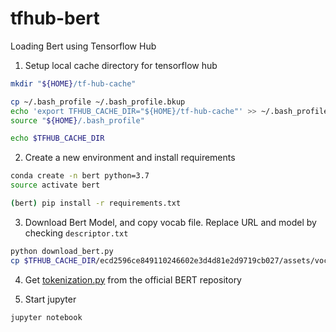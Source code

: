 # tfhub-bert
Loading Bert using Tensorflow Hub

1. Setup local cache directory for tensorflow hub
```bash
mkdir "${HOME}/tf-hub-cache"

cp ~/.bash_profile ~/.bash_profile.bkup
echo 'export TFHUB_CACHE_DIR="${HOME}/tf-hub-cache"' >> ~/.bash_profile
source "${HOME}/.bash_profile"

echo $TFHUB_CACHE_DIR
```

2. Create a new environment and install requirements
```bash
conda create -n bert python=3.7
source activate bert

(bert) pip install -r requirements.txt
```

3. Download Bert Model, and copy vocab file. Replace URL and model by checking `descriptor.txt`
```bash
python download_bert.py
cp $TFHUB_CACHE_DIR/ecd2596ce849110246602e3d4d81e2d9719cb027/assets/vocab.txt .
```

4. Get [tokenization.py](https://github.com/google-research/bert/blob/master/tokenization.py) from the official BERT repository

5. Start jupyter
```bash
jupyter notebook
```
